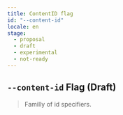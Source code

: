 ```yaml
---
title: ContentID flag
id: "--content-id"
locale: en
stage:
  - proposal
  - draft
  - experimental
  - not-ready
---
```


## `--content-id` Flag (Draft)

> Familly of id specifiers.
